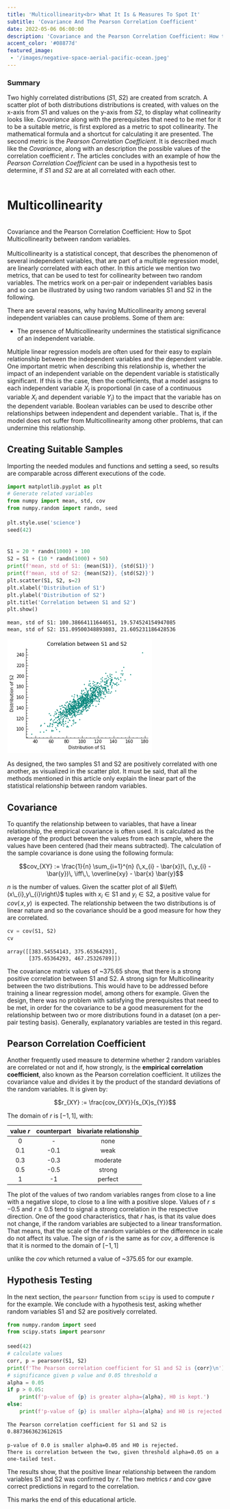 ```yaml
---
title: 'Multicollinearity<br> What It Is & Measures To Spot It'
subtitle: 'Covariance And The Pearson Correlation Coefficient'
date: 2022-05-06 06:00:00
description: 'Covariance and the Pearson Correlation Coefficient: How to Spot Multicollinearity between random variables.'
accent_color: '#08877d'
featured_image:
 - '/images/negative-space-aerial-pacific-ocean.jpeg'
---
```


### Summary
Two highly correlated distributions ($S1$, $S2$) are created
from scratch.  A scatter plot of both distributions distributions is created,
with values on the x-axis from $S1$ and values on the y-axis from $S2$, to
display what collinearity looks like. *Covariance* along with the prerequisites
that need to be met for it to be a suitable metric, is first explored as a
metric to spot collinearity. The mathematical formula and a shortcut for
calculating it are presented. The second metric is the *Pearson Correlation
Coefficient*. It is described much like the *Covariance*, along with an
description the possible values of the correlation coefficient $r$. The articles
concludes with an example of how the *Pearson Correlation Coefficient* can be
used in a hypothesis test to determine, if $S1$ and $S2$ are at all correlated
with each other.<br>
<br>
# Multicollinearity
<br>
Covariance and the Pearson Correlation Coefficient: How to Spot
Multicollinearity between random variables.<br>
<br>
Multicollinearity is a statistical concept, that describes the phenomenon of
several independent variables, that are part of a multiple regression model, are
linearly correlated with each other.  In this article we mention two metrics,
that can be used to test for collinearity between two random variables. The
metrics work on a per-pair or independent variables basis and so can be
illustrated by using two random variables S1 and S2 in the following.  
  
There are several reasons, why having Multicollinearity among several
independent variables can cause problems. Some of them are:  
- The presence of Multicollinearity undermines the statistical significance of an independent variable.  
  
Multiple linear regression models are often used for their easy to explain
relationship between the independent variables and the dependent variable. One
important metric when describing this relationship is, whether the impact of an
independent variable on the dependent variable is statistically significant. If
this is the case, then the coefficients, that a model assigns to each
independent variable $X_{i}$ is proportional (in case of a continuous variable
$X_{i}$ and dependent variable $Y_{i}$) to the impact that the variable has on
the dependent variable. Boolean variables can be used to describe other
relationships between independent and dependent variable.. That is, if the model
does not suffer from Multicollinearity among other problems, that can undermine
this relationship.


## Creating Suitable Samples


Importing the needed modules and functions and setting a seed, so results are
comparable across different executions of the code.


```python
import matplotlib.pyplot as plt
# Generate related variables
from numpy import mean, std, cov
from numpy.random import randn, seed

plt.style.use('science')
seed(42)


S1 = 20 * randn(1000) + 100
S2 = S1 + (10 * randn(1000) + 50)
print(f'mean, std of S1: {mean(S1)}, {std(S1)}')
print(f'mean, std of S2: {mean(S2)}, {std(S2)}')
plt.scatter(S1, S2, s=2)
plt.xlabel('Distribution of S1')
plt.ylabel('Distribution of S2')
plt.title('Correlation between S1 and S2')
plt.show()

```

    mean, std of S1: 100.38664111644651, 19.574524154947085
    mean, std of S2: 151.09500348893803, 21.605231186428536



    
![png](/blog/images/output_4_1.png)
    


As designed, the two samples S1 and S2 are positively correlated with one
another, as visualized in the scatter plot. It must be said, that all the
methods mentioned in this article only explain the linear part of the
statistical relationship between random variables.

## Covariance
To quantify the relationship between to variables, that have a linear
relationship, the empirical covariance is often used. It is calculated as the
average of the product between the values from each sample, where the values
have been centered (had their means subtracted). The calculation of the sample
covariance is done using the following formula:

$$cov_{XY} := \frac{1}{n} \sum_{i=1}^{n} (\,x_{i} - \bar{x})\, (\,y_{i} - \bar{y})\, \iff\,\, \overline{xy} - \bar{x} \bar{y}$$

$n$ is the number of values. Given the scatter plot of all
$\left\(x\_{i},y\_{i}\right\)$ tuples with $x_{i}\in\mathrm{S1}$ and 
$y_{i}\in\mathrm{S2}$, a positive value for $cov(\,x,y)\,$ is expected. The
relationship between the two distributions is of linear nature and so the
covariance should be a good measure for how they are correlated.



```python
cv = cov(S1, S2)
cv

```




    array([[383.54554143, 375.65364293],
           [375.65364293, 467.25326789]])



The covariance matrix values of ~375.65 show, that there is a strong positive
correlation between S1 and S2. A strong sign for Multicollinearity between the
two distributions. This would have to be addressed before training a linear
regression model, among others for example. Given the design, there was no
problem with satisfying the prerequisites that need to be met, in order for the
covariance to be a good measurement for the relationship between two or more
distributions found in a dataset (on a per-pair testing basis). Generally,
explanatory variables are tested in this regard.


## Pearson Correlation Coefficient
Another frequently used measure to determine whether 2 random variables are
correlated or not and if, how strongly, is the **empirical correlation
coefficient**, also known as the Pearson correlation coefficient. It utilizes
the covariance value and divides it by the product of the standard deviations of
the random variables. It is given by:

$$r_{XY} := \frac{cov_{XY}}{s_{X}s_{Y}}$$

The domain of $r$ is $[-1,1]$, with:

| value $r$ | counterpart | bivariate relationship |
|:---------:|:-----------:|:----------------------:|
|     0     |      -      |          none          |
|    0.1    |     -0.1    |          weak          |
|    0.3    |     -0.3    |        moderate        |
|    0.5    |     -0.5    |         strong         |
|     1     |      -1     |         perfect        |



The plot of the values of two random variables ranges from close to a line with
a negative slope, to close to a line with a positive slope. Values of $r\le-0.5$
and $r\ge0.5$ tend to signal a strong correlation in the respective direction.
One of the good characteristics, that $r$ has, is that its value does not
change, if the random variables are subjected to a linear transformation.  That
means, that the scale of the random variables or the difference in scale do not
affect its value. The sign of $r$ is the same as for $cov$, a difference is that
it is normed to the domain of $[-1,1]$ 

unlike the $cov$ which returned a value of ~375.65 for our example.



## Hypothesis Testing
In the next section, the `pearsonr` function from `scipy` is used to compute $r$
for the example. We conclude with a hypothesis test, asking whether random
variables S1 and S2 are positively correlated.



```python
from numpy.random import seed
from scipy.stats import pearsonr

seed(42)
# calculate values
corr, p = pearsonr(S1, S2)
print(f'The Pearson correlation coefficient for S1 and S2 is {corr}\n')
# significance given p value and 0.05 threshold α
alpha = 0.05
if p > 0.05:
	print(f'p-value of {p} is greater alpha={alpha}, H0 is kept.')
else:
	print(f'p-value of {p} is smaller alpha={alpha} and H0 is rejected.\nThere is correlation between the two, given threshold alpha={alpha} on a one-tailed test.')

```

    The Pearson correlation coefficient for S1 and S2 is 0.8873663623612615
    
    p-value of 0.0 is smaller alpha=0.05 and H0 is rejected.
    There is correlation between the two, given threshold alpha=0.05 on a one-tailed test.


The results show, that the positive linear relationship between the random
variables S1 and S2 was confirmed by $r$. The two metrics $r$ and $cov$ gave
correct predictions in regard to the correlation.

This marks the end of this educational article.


